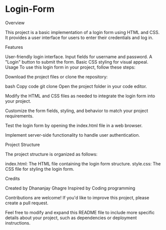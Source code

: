 # Login-Form

Overview

This project is a basic implementation of a login form using HTML and CSS. It provides a user interface for users to enter their credentials and log in.

Features

User-friendly login interface.
Input fields for username and password.
A "Login" button to submit the form.
Basic CSS styling for visual appeal.
Usage
To use this login form in your project, follow these steps:

Download the project files or clone the repository:

bash
Copy code
git clone <repository-url>
Open the project folder in your code editor.

Modify the HTML and CSS files as needed to integrate the login form into your project.

Customize the form fields, styling, and behavior to match your project requirements.

Test the login form by opening the index.html file in a web browser.

Implement server-side functionality to handle user authentication.

Project Structure

The project structure is organized as follows:

index.html: The HTML file containing the login form structure.
style.css: The CSS file for styling the login form.


Credits

Created by Dhananjay Ghagre
Inspired by Coding programming


Contributions are welcome! If you'd like to improve this project, please create a pull request.

Feel free to modify and expand this README file to include more specific details about your project, such as dependencies or deployment instructions.
